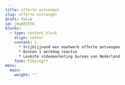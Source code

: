 ```yaml
---
title: offerte ontvangen
slug: offerte ontvangen
draft: false
id: jHqH8CRTK
blocks:
  - type: content_block
    align: center
    content: |-
      * Vrijblijvend een maatwerk offerte ontvangen
      * Binnen 1 werkdag reactie
      * Leukste videomarketing bureau van Nederland
    form: F2bycGgYY
menu:
  main:
    weight: ""
---
```

